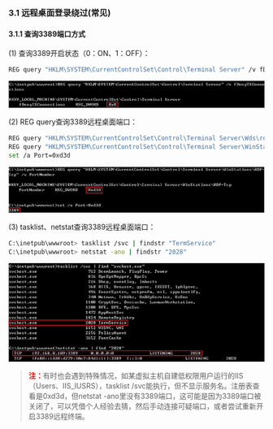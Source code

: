 ### 3.1 远程桌面登录绕过(常见)

#### 3.1.1 查询3389端口方式

(1) 查询3389开启状态（0：ON、1：OFF）：

```bash
REG query "HKLM\SYSTEM\CurrentControlSet\Control\Terminal Server" /v fDenyTSConnections
```

![](./Images/3.1.1.png)


(2) REG query查询3389远程桌面端口：

```bash
REG query "HKLM\SYSTEM\CurrentControlSet\Control\Terminal Server\Wds\rdpwd\Tds" /s
REG query "HKLM\SYSTEM\CurrentControlSet\Control\Terminal Server\WinStations\RDP-Tcp" /v PortNumber
set /a Port=0xd3d
```

![](./Images/3.1.2.png)


(3) tasklist、netstat查询3389远程桌面端口：

```bash
C:\inetpub\wwwroot> tasklist /svc | findstr "TermService"
C:\inetpub\wwwroot> netstat -ano | findstr "2028"
```

![](./Images/3.1.3.png)


> <font color=red>**注：**</font>有时也会遇到特殊情况，如某虚拟主机自建低权限用户运行的IIS（Users、IIS_IUSRS），tasklist /svc能执行，但不显示服务名。注册表查看是0xd3d，但netstat -ano里没有3389端口，这可能是因为3389端口被关闭了，可以凭借个人经验去猜，然后手动连接可疑端口，或者尝试重新开启3389远程终端。
